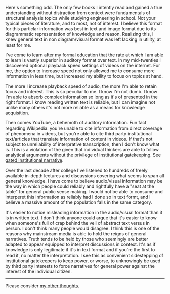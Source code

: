 <link href="../css/styles.css" rel="stylesheet" />

Here's something odd. The only few books I intently read and gained a true understanding without distraction from context were fundamentals of structural analysis topics while studying engineering in school. Not your typical pieces of literature, and to most, not of interest. I believe this format for this particlar information was best in text and image format due to its diagrammatic representation of knowledge and reason. Realizing this, I knew general text in non diagram/visual format was left lacking in utility, at least for me.

I've come to learn after my formal education that the rate at which I am able to learn is vastly superior in auditory format over text. In my mid-twenties I discovered optional playback speed settings of videos on the internet. For me, the option to increase speed not only allowed me to consume more information in less time, but increased my ability to focus on topics at hand.

The more I increase playback speed of audio, the more I'm able to retain focus and interest. This is so peculiar to me. I know I'm not dumb. I know I'm able to absorb complex information so long as it's of presented in the right format. I know reading written text is reliable, but I can imagine not unlike many others it's not more reliable as a means for knowledge acquisition. 

Then comes YouTube, a behemoth of auditory information. Fun fact regarding Wikipedia: you're unable to cite information from direct coverage of phenomena in videos, but you're able to cite third party institutional text/articles that translate information of content in videos. If that's not subject to unreliability of interprative transcription, then I don't know what is. This is a violation of the given that individual thinkers are able to follow analytical arguments without the privilege of institutional gatekeeping. See [gated institutional narrative](./gin.md).

Over the last decade after college I've listened to hundreds of freely available in-depth lectures and discussions covering what seems to span all general knowledge. I have come to believe audio/visual information may be the way in which people could reliably and rightfully have a "seat at the table" for general public sense making. I would not be able to consume and interperet this information as reliably had I done so in text formt, and I believe a massive amount of the population falls in the same category.

It's easier to notice misleading information in the audio/visual format than it is in written text. I don't think anyone could argue that it's easier to know when someone's full of crap behind the veil of abstract text versus in person. I don't think many people would disagree. I think this is one of the reasons why mainstream media is able to hold the reigns of general narratives. Truth tends to be held by those who seemingly are better adapted to appear equipped to interpret discussions in context. It's as if knowledge is only legitimate if it's in text format and if you're the first to read it, no matter the interpretation. I see this as convenient sidestepping of institutional gatekeepers to keep power, or worse, to unknowingly be used by third party interests to force narratives for general power against the interest of the individual citizen.
___

Please consider [my other thoughts](./index.md).

